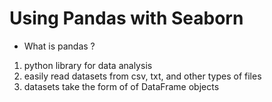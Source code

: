 
# Using Pandas with Seaborn


- What is pandas ?
1. python library for data analysis
2. easily read datasets from csv, txt, and other types of files
3. datasets take the form of of DataFrame objects







